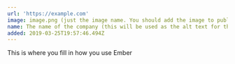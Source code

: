 ```yaml
---
url: 'https://example.com'
image: image.png (just the image name. You should add the image to public/images/users and follow the below instructions)
name: The name of the company (this will be used as the alt text for the image)
added: 2019-03-25T19:57:46.494Z
---
```

This is where you fill in how you use Ember

<!--
******* PLEASE READ *******
Delete this whole comment before submitting your PR

To have your pull request accepted, you must submit your information on this
form: https://airtable.com/shrZSLswT03VpzY1D.

Please be sure the logo you upload has a transparent background, and adequate
whitespace so it's not crammed against the edges. The size of the space you're
filling is max 210 x 103. To best control appearance, submit an image this
exact size that already includes the whitespace you want. To support
high-resolution displays, consider submitting your image at twice this
resolution with dimensions of 420 x 206.

Please optimize your images for the web, e.g. by compressing them with some
tool or service like https://imageoptim.com. Specifically they should be PNG8
files with alpha transparency, include no meta data and be not larger than
10KB.

Please do not post links directly to pages selling Ember consulting services.
They will be removed.

These logos are in a particular order, most recently, that being the order in
which people made their requests. Be respectful to those who came before you
and add your name to the *bottom*.

As of August 2015, new entries are required to also fill in the "use" field;
specifically, tell us in a couple words what you use Ember for. This info will
not be published on the site, but will help us verify that new entrants belong
on this list. This will also help keep the list current in the future, since it
will become easier to verify if the specified use is still current. The "use"
field is the main content of the Markdown file under the yaml frontmatter
-->
